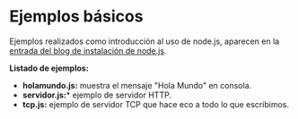 Ejemplos básicos
===========================

Ejemplos realizados como introducción al uso de node.js, aparecen en la [entrada del blog de instalación de node.js](http://entrepantallasdev.wordpress.com/2014/03/23/node-js-instalacion-basica-y-primeros-pasos/).

**Listado de ejemplos:**
- **holamundo.js:** muestra el mensaje "Hola Mundo" en consola.
- **servidor.js:*** ejemplo de servidor HTTP.
- **tcp.js:** ejemplo de servidor TCP que hace eco a todo lo que escribimos.
